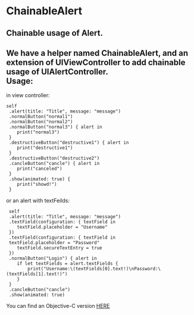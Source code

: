 # ChainableAlert
Chainable usage of Alert.<br>
---
We have a helper named ChainableAlert, and an extension of UIViewController to add chainable usage of UIAlertController.<br>
Usage:
---
in view controller:
```
self
 .alert(title: "Title", message: "message")
 .normalButton("normal1")
 .normalButton("normal2")
 .normalButton("normal3") { alert in
    print("normal3")
 }
 .destructiveButton("destructive1") { alert in
    print("destructive1")
 }
 .destructiveButton("destructive2")
 .cancleButton("cancle") { alert in
    print("canceled")
 }
 .show(animated: true) {
    print("showd!")
 }

```
or an alert with textFeilds:
```
 self
 .alert(title: "Title", message: "message")
 .textField(configuration: { textField in
    textField.placeholder = "Username"
 })
 .textField(configuration: { textField in
 textField.placeholder = "Password"
    textField.secureTextEntry = true
 })
 .normalButton("Login") { alert in
    if let textFields = alert.textFields {
        print("Username:\(textFields[0].text!)\nPassword:\(textFields[1].text!)")
    }
 }
 .cancleButton("cancle")
 .show(animated: true)

```
You can find an Objective-C version [HERE](https://github.com/DingHub/ChainableAlert-OC)


